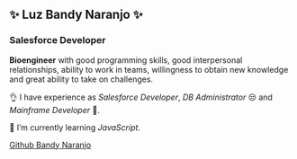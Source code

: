 ## ✨ Luz Bandy Naranjo ✨
### Salesforce Developer

**Bioengineer** with good programming skills, good interpersonal relationships, ability
to work in teams, willingness to obtain new knowledge and great ability to take on
challenges.

👌 I have experience as *Salesforce Developer*, *DB Administrator* 😒 and *Mainframe Developer* 🤡.

🌱 I’m currently learning *JavaScript*. 

[Github Bandy Naranjo](https://github.com/lubana2)